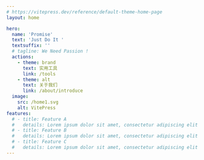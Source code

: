 ```yaml
---
# https://vitepress.dev/reference/default-theme-home-page
layout: home

hero:
  name: 'Promise'
  text: 'Just Do It '
  textsuffix: ''
  # tagline: We Need Passion !
  actions:
    - theme: brand
      text: 实用工具
      link: /tools
    - theme: alt
      text: 关于我们
      link: /about/introduce
  image:
    src: /home1.svg
    alt: VitePress
features:
  # - title: Feature A
  #   details: Lorem ipsum dolor sit amet, consectetur adipiscing elit
  # - title: Feature B
  #   details: Lorem ipsum dolor sit amet, consectetur adipiscing elit
  # - title: Feature C
  #   details: Lorem ipsum dolor sit amet, consectetur adipiscing elit
---
```


<Home />
